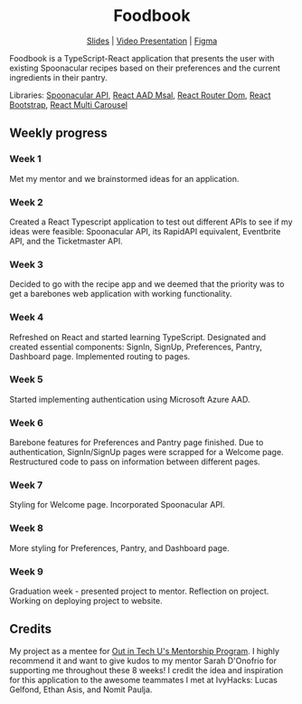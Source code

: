 <h1 align="center">Foodbook</h1>
<p align="center"> <a href="https://docs.google.com/presentation/d/1qu-WfNe-H9LO2Jh2ofA-WUcw84bMHuw7McAtOpojhZM/edit?usp=sharing">Slides</a> | <a href="https://youtu.be/TIk22uu2qOI">Video Presentation</a> | <a href="https://www.figma.com/file/Vu2ulxF5IA7AKLqP5w9tJO/Food-Book?node-id=0%3A1">Figma</a> </p>
Foodbook is a TypeScript-React application that presents the user with existing Spoonacular recipes based on their preferences and the current ingredients in their pantry.

Libraries: [Spoonacular API](https://spoonacular.com/food-api/docs), [React AAD Msal](https://github.com/syncweek-react-aad/react-aad), [React Router Dom](https://github.com/ReactTraining/react-router/tree/master/packages/react-router-dom), [React Bootstrap](https://github.com/react-bootstrap/react-bootstrap), [React Multi Carousel](https://github.com/YIZHUANG/react-multi-carousel)


## Weekly progress
### Week 1
Met my mentor and we brainstormed ideas for an application.
	
### Week 2
Created a React Typescript application to test out different APIs to see if my ideas were feasible: Spoonacular API, its RapidAPI equivalent, Eventbrite API, and the Ticketmaster API. 

### Week 3
Decided to go with the recipe app and we deemed that the priority was to get a barebones web application with working functionality. 

### Week 4
Refreshed on React and started learning TypeScript. Designated and created essential components: SignIn, SignUp, Preferences, Pantry, Dashboard page. Implemented routing to pages. 

### Week 5
Started implementing authentication using Microsoft Azure AAD. 

### Week 6
Barebone features for Preferences and Pantry page finished. Due to authentication, SignIn/SignUp pages were scrapped for a Welcome page. Restructured code to pass on information between different pages. 

### Week 7
Styling for Welcome page. Incorporated Spoonacular API.

### Week 8
More styling for Preferences, Pantry, and Dashboard page. 

### Week 9
Graduation week - presented project to mentor. Reflection on project. Working on deploying project to website. 

## Credits
My project as a mentee for [Out in Tech U's Mentorship Program](https://outintech.com/mentorship/). I highly recommend it and want to give kudos to my mentor Sarah D'Onofrio for supporting me throughout these 8 weeks! I credit the idea and inspiration for this application to the awesome teammates I met at IvyHacks: Lucas Gelfond, Ethan Asis, and Nomit Paulja.  